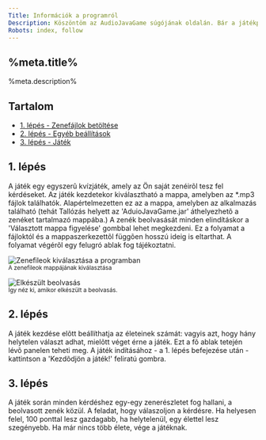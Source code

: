 ```yaml
---
Title: Információk a programról
Description: Köszöntöm az AudioJavaGame súgójának oldalán. Bár a játékprogram használata viszonylag egyszerű, ez az oldal részletesen leírja a használatát, és igyekszik válaszolni az esetleges kérdésekre.
Robots: index, follow
---
```


## %meta.title%

%meta.description% <!-- replaced by the above Description meta header -->

<h2> Tartalom </h2>
<ul>
	<li> <a href="#step1" > 1. lépés - Zenefájlok betöltése </a> </li>
	<li> <a href="#step2"> 2. lépés - Egyéb beállítások </a> </li>
	<li> <a href="#step3"> 3. lépés - Játék </a> </li>
</ul>

<a name = "step1"> </a>
<h2> 1. lépés </h2>
<p>
A játék egy egyszerû kvízjáték, amely az Ön saját zenéirõl tesz fel kérdéseket.
Az játék kezdetekor kiválasztható a mappa, amelyben az *.mp3 fájlok találhatók.
Alapértelmezetten ez az a mappa, amelyben az alkalmazás található 
(tehát Tallózás helyett az 'AduioJavaGame.jar' áthelyezhetõ a zenéket tartalmazó mappába.)
A zenék beolvasását minden elindításkor a 'Választott mappa figyelése' gombbal lehet megkezdeni.
Ez a folyamat a fájloktól és a mappaszerkezettõl függõen hosszú ideig is eltarthat. 
A folyamat végérõl egy felugró ablak fog tájékoztatni.
</p>

![Zenefileok kiválasztása a programban](%base_url%/img/AudioJavaGame-select-music-folder.png)
<br /><small> A zenefileok mappájának kiválasztása </small>

![Elkészült beolvasás](%base_url%/img/AudioJavaGame-scanned-music.png)
<br /><small> Így néz ki, amikor elkészült a beolvasás.</small>

<a name="step2"> </a>
<h2> 2. lépés </h2>
 <p>
 A játék kezdése elõtt beállíthatja az életeinek számát: vagyis azt, hogy hány helytelen választ
 adhat, mielõtt véget érne a játék. Ezt a fõ ablak tetején lévõ panelen teheti meg.
 A játék indításához - a 1. lépés befejezése után - kattintson a 'Kezdõdjön a játék!'
 feliratú gombra.
 </p>
 
 <a name="step3"> </a>
 <h2> 3. lépés </h2>
 <p> 
 A játék során minden kérdéshez egy-egy zenerészletet fog hallani, a beolvasott zenék közül.
 A feladat, hogy válaszoljon a kérdésre. Ha helyesen felel, 100 ponttal lesz gazdagabb,
 ha helytelenül, egy élettel lesz szegényebb. Ha már nincs több élete, vége a játéknak.
 </p>
